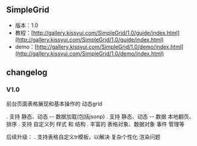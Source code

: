 ## SimpleGrid

* 版本：1.0
* 教程：[http://gallery.kissyui.com/SimpleGrid/1.0/guide/index.html](http://gallery.kissyui.com/SimpleGrid/1.0/guide/index.html)
* demo：[http://gallery.kissyui.com/SimpleGrid/1.0/demo/index.html](http://gallery.kissyui.com/SimpleGrid/1.0/demo/index.html)

## changelog

### V1.0

前台页面表格展现和基本操作的 动态grid 

. 支持 静态、动态 -- 数据加载(包括jsonp)
. 支持 静态、动态 -- 数据 本地翻页、排序
. 支持 自定义列 样式 和 结构
. 丰富的 表格对象、数据对象 事件 管理等

后续升级：
. 支持表格自定义tr模板，以解决 复杂个性化 渲染问题

